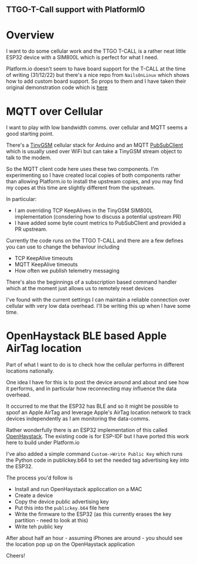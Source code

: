 ## TTGO-T-Call support with PlatformIO

# Overview

I want to do some cellular work and the TTGO T-CALL is a rather neat little ESP32 device with a SIM800L which is perfect for what I need.

Platform.io doesn't seem to have board support for the T-CALL at the time of writing (31/12/22) but there's a nice repo from `NailsOnLinux` which shows how to add custom board support. So props to them and I have taken their original demonstration code which is [here](https://github.com/nailsonlinux/TTGO-T-Call-PlatformIO)

# MQTT over Cellular

I want to play with low bandwidth comms. over cellular and MQTT seems a good starting point.

There's a [TinyGSM](https://github.com/vshymanskyy/TinyGSM) cellular stack for Arduino and an MQTT [PubSubClient](https://github.com/knolleary/pubsubclient) which is usually used over WiFi but can take a TinyGSM stream object to talk to the modem.

So the MQTT client code here uses these two components. I'm experimenting so I have created local copies of both components rather than allowing Platform.io to install the upstream copies, and you may find my copes at this time are slightly different from the upstream.

In particular:

- I am overriding TCP KeepAlives in the TinyGSM SIM800L implementation (consdering how to discuss a potential upstream PR)
- I have added some byte count metrics to PubSubClient and provided a PR upstream.

Currently the code runs on the TTGO T-CALL and there are a few defines you can use to change the behaviour including

- TCP KeepAlive timeouts
- MQTT KeepAlive timeouts
- How often we publish telemetry messaging

There's also the beginnings of a subscription based command handler which at the moment just allows us to remotely reset devices

I've found with the current settings I can maintain a reliable connection over cellular with very low data overhead. I'll be writing this up when I have some time.

# OpenHaystack BLE based Apple AirTag location

Part of what I want to do is to check how the cellular performs in different locations nationally. 

One idea I have for this is to post the device around and about and see how it performs, and in particular how reconnecting may influence the data overhead.

It occurred to me that the ESP32 has BLE and so it might be possible to spoof an Apple AirTag and leverage Apple's AirTag location network to track devices independently as I am monitoring the data-comms.

Rather wonderfully there is an ESP32 implementation of this called [OpenHaystack](https://github.com/seemoo-lab/openhaystack). The existing code is for ESP-IDF but I have ported this work here to build under Platform.io

I've also added a simple command `Custom->Write Public Key` which runs the Python code in publickey.b64 to set the needed tag advertising key into the ESP32.

The process you'd follow is

- Install and run OpenHaystack appliccation on a MAC
- Create a device
- Copy the device public advertising key
- Put this into the `publickey.b64` file here
- Write the firmware to the ESP32 (as this currently erases the key partition - need to look at this)
- Write teh public key

After about half an hour - assuming iPhones are around - you should see the location pop up on the OpenHaystack application

Cheers!
